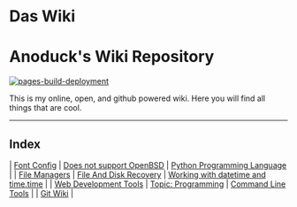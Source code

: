 # Das Wiki

# Anoduck's Wiki Repository

[![pages-build-deployment](https://github.com/anoduck/wiki/actions/workflows/pages/pages-build-deployment/badge.svg)](https://github.com/anoduck/wiki/actions/workflows/pages/pages-build-deployment)

This is my online, open, and github powered wiki. Here you will find all things that are cool.  

-----

## Index

| [Font Config](font_config) | [Does not support OpenBSD](unsupported_for_OpenBSD) | [Python Programming Language](python) |
| [File Managers](file_managers) | [File And Disk Recovery](file_disk-recovery) | [Working with datetime and time.time](datetime_and_time.time) |
| [Web Development Tools](web_dev_tools) | [Topic: Programming](programming) | [Command Line Tools](command_line_tools) |
| [Git Wiki](git-wiki-skeleton) |
